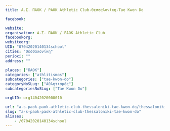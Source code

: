 ```yaml
---
title: Α.Σ. ΠΑΟΚ / PAOK Athletic Club-Θεσσαλονίκη-Tae Kwon Do

facebook:

website:
organisation: Α.Σ. ΠΑΟΚ / PAOK Athletic Club
facebookorg:
websiteorg:
UID: "07042020140134school"
cities: "Θεσσαλονίκη"
perioxi: ""
address: ""

places: ["ΠΑΟΚ"]
categories: ["athlitismos"]
subcategories: ["tae-kwon-do"]
categoryNoSLug: ["Αθλητισμός"]
subcategoriesNoSLug: ["Tae Kwon Do"]

orgUID: org14042020000010

url: "a-s-paok-paok-athletic-club-thessaloniki-tae-kwon-do/thessaloniki//"
slug: "a-s-paok-paok-athletic-club-thessaloniki-tae-kwon-do"
aliases:
    - /07042020140134school
---
```






